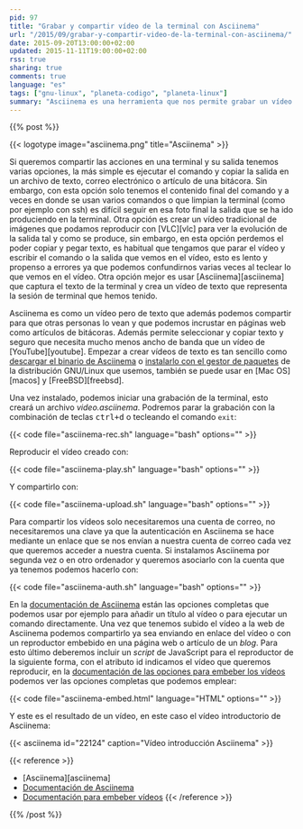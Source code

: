 ```yaml
---
pid: 97
title: "Grabar y compartir vídeo de la terminal con Asciinema"
url: "/2015/09/grabar-y-compartir-video-de-la-terminal-con-asciinema/"
date: 2015-09-20T13:00:00+02:00
updated: 2015-11-11T19:00:00+02:00
rss: true
sharing: true
comments: true
language: "es"
tags: ["gnu-linux", "planeta-codigo", "planeta-linux"]
summary: "Asciinema es una herramienta que nos permite grabar un vídeo de texto con la salida de la terminal. El vídeo de texto es mucho mejor que una foto estática de la salida en un determinado punto o un vídeo de imágenes del que no podemos seleccionar y copiar su texto."
---
```


{{% post %}}

{{< logotype image="asciinema.png" title="Asciinema" >}}

Si queremos compartir las acciones en una terminal y su salida tenemos varias opciones, la más simple es ejecutar el comando y copiar la salida en un archivo de texto, correo electrónico o artículo de una bitácora. Sin embargo, con esta opción solo tenemos el contenido final del comando y a veces en donde se usan varios comandos o que limpian la terminal (como por ejemplo con ssh) es difícil seguir en esa foto final la salida que se ha ido produciendo en la terminal. Otra opción es crear un vídeo tradicional de imágenes que podamos reproducir con [VLC][vlc] para ver la evolución de la salida tal y como se produce, sin embargo, en esta opción perdemos el poder copiar y pegar texto, es habitual que tengamos que parar el vídeo y escribir el comando o la salida que vemos en el vídeo, esto es lento y propenso a errores ya que podemos confundirnos varias veces al teclear lo que vemos en el vídeo. Otra opción mejor es usar [Asciinema][asciinema] que captura el texto de la terminal y crea un vídeo de texto que representa la sesión de terminal que hemos tenido.

Asciinema es como un vídeo pero de texto que además podemos compartir para que otras personas lo vean y que podemos incrustar en páginas web como artículos de bitácoras. Además permite seleccionar y copiar texto y seguro que necesita mucho menos ancho de banda que un vídeo de [YouTube][youtube]. Empezar a crear vídeos de texto es tan sencillo como [descargar el binario de Asciinema](https://github.com/asciinema/asciinema/releases) o [instalarlo con el gestor de paquetes](https://asciinema.org/docs/installation) de la distribución GNU/Linux que usemos, también se puede usar en [Mac OS][macos] y [FreeBSD][freebsd].

Una vez instalado, podemos iniciar una grabación de la terminal, esto creará un archivo _video.asciinema_. Podremos parar la grabación con la combinación de teclas <kbd>ctrl+d</kbd> o tecleando el comando <code>exit</code>:

{{< code file="asciinema-rec.sh" language="bash" options="" >}}

Reproducir el vídeo creado con:

{{< code file="asciinema-play.sh" language="bash" options="" >}}

Y compartirlo con:

{{< code file="asciinema-upload.sh" language="bash" options="" >}}

Para compartir los vídeos solo necesitaremos una cuenta de correo, no necesitaremos una clave ya que la autenticación en Asciinema se hace mediante un enlace que se nos envían a nuestra cuenta de correo cada vez que queremos acceder a nuestra cuenta. Si instalamos Asciinema por segunda vez o en otro ordenador y queremos asociarlo con la cuenta que ya tenemos podemos hacerlo con:

{{< code file="asciinema-auth.sh" language="bash" options="" >}}

En la [documentación de Asciinema](https://asciinema.org/docs) están las opciones completas que podemos usar por ejemplo para añadir un título al vídeo o para ejecutar un comando directamente. Una vez que tenemos subido el vídeo a la web de Asciinema podemos compartirlo ya sea enviando en enlace del vídeo o con un reproductor embebido en una página web o artículo de un _blog_. Para esto último deberemos incluir un _script_ de JavaScript para el reproductor de la siguiente forma, con el atributo id indicamos el vídeo que queremos reproducir, en la [documentación de las opciones para embeber los vídeos](https://asciinema.org/docs/embedding) podemos ver las opciones completas que podemos emplear:

{{< code file="asciinema-embed.html" language="HTML" options="" >}}

Y este es el resultado de un vídeo, en este caso el vídeo introductorio de Asciinema:

{{< asciinema id="22124" caption="Vídeo introducción Asciinema" >}}

{{< reference >}}
* [Asciinema][asciinema]
* [Documentación de Asciinema](https://asciinema.org/docs)
* [Documentación para embeber vídeos](https://asciinema.org/docs/embedding)
{{< /reference >}}

{{% /post %}}
